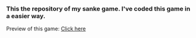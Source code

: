 <h3>This the repository of my sanke game. I've coded this game in a easier way.</h3>
Preview of this game: <a href="https://r-snake.netlify.app">Click here</a>
